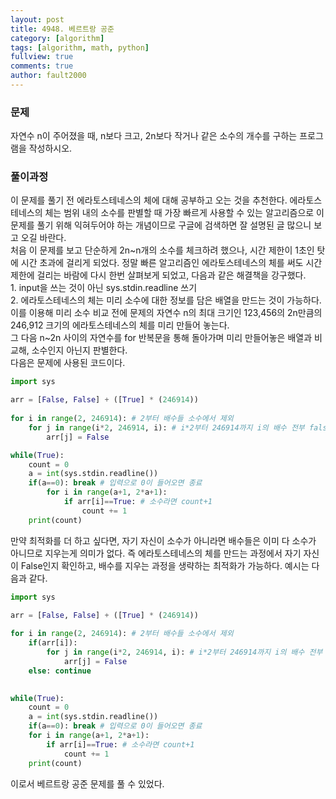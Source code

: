 ```yaml
---
layout: post
title: 4948. 베르트랑 공준
category: [algorithm]
tags: [algorithm, math, python]
fullview: true
comments: true
author: fault2000
---
```


<h3>문제</h3>
자연수 n이 주어졌을 때, n보다 크고, 2n보다 작거나 같은 소수의 개수를 구하는 프로그램을 작성하시오. 

<h3>풀이과정</h3>
이 문제를 풀기 전 에라토스테네스의 체에 대해 공부하고 오는 것을 추천한다. 에라토스테네스의 체는 범위 내의 소수를 판별할 때 가장 빠르게 사용할 수 있는 알고리즘으로 이 문제를 풀기 위해 익혀두어야 하는 개념이므로 구글에 검색하면 잘 설명된 글 많으니 보고 오길 바란다.<br>
처음 이 문제를 보고 단순하게 2n~n개의 소수를 체크하려 했으나, 시간 제한이 1초인 탓에 시간 초과에 걸리게 되었다. 정말 빠른 알고리즘인 에라토스테네스의 체를 써도 시간 제한에 걸리는 바람에 다시 한번 살펴보게 되었고, 다음과 같은 해결책을 강구했다.<br>
1. input을 쓰는 것이 아닌 sys.stdin.readline 쓰기<br>
2. 에라토스테네스의 체는 미리 소수에 대한 정보를 담은 배열을 만드는 것이 가능하다.<br>
이를 이용해 미리 소수 비교 전에 문제의 자연수 n의 최대 크기인 123,456의 2n만큼의 246,912 크기의 에라토스테네스의 체를 미리 만들어 놓는다.<br>
그 다음 n~2n 사이의 자연수를 for 반복문을 통해 돌아가며 미리 만들어놓은 배열과 비교해, 소수인지 아닌지 판별한다.<br>
다음은 문제에 사용된 코드이다.

```python
import sys

arr = [False, False] + ([True] * (246914))
    
for i in range(2, 246914): # 2부터 배수들 소수에서 제외
    for j in range(i*2, 246914, i): # i*2부터 246914까지 i의 배수 전부 false처리
        arr[j] = False

while(True):
    count = 0
    a = int(sys.stdin.readline())
    if(a==0): break # 입력으로 0이 들어오면 종료
        for i in range(a+1, 2*a+1):
            if arr[i]==True: # 소수라면 count+1
                count += 1
    print(count)
```

만약 최적화를 더 하고 싶다면, 자기 자신이 소수가 아니라면 배수들은 이미 다 소수가 아니므로 지우는게 의미가 없다. 즉 에라토스테네스의 체를 만드는 과정에서 자기 자신이 False인지 확인하고, 배수를 지우는 과정을 생략하는 최적화가 가능하다. 예시는 다음과 같다.

```python
import sys

arr = [False, False] + ([True] * (246914))
    
for i in range(2, 246914): # 2부터 배수들 소수에서 제외
    if(arr[i]):
        for j in range(i*2, 246914, i): # i*2부터 246914까지 i의 배수 전부 false처리
            arr[j] = False
    else: continue
    

while(True):
    count = 0
    a = int(sys.stdin.readline())
    if(a==0): break # 입력으로 0이 들어오면 종료
    for i in range(a+1, 2*a+1):
        if arr[i]==True: # 소수라면 count+1
            count += 1
    print(count)
```

이로서 베르트랑 공준 문제를 풀 수 있었다.